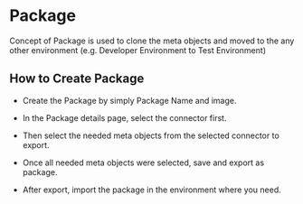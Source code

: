 # Package

Concept of Package is used to clone the meta objects and moved to the any other environment (e.g. Developer Environment to Test Environment)

## How to Create Package

  - Create the Package by simply Package Name and image.

  - In the Package details page, select the connector first.

  - Then select the needed meta objects from the selected connector to export.

  - Once all needed meta objects were selected, save and export as package.

  - After export, import the package in the environment where you need.